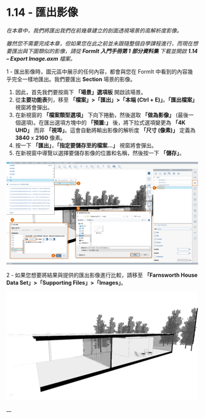 # 1.14 - 匯出影像

_在本章中，我們將匯出我們在前幾章建立的剖面透視場景的高解析度影像。_

_雖然您不需要完成本章，但如果您在此之前並未跟隨整個自學課程進行，而現在想要匯出與下圖類似的影像，請從_ _**FormIt 入門手冊第 1 部分資料集**_ _下載並開啟_ _**1.14 – Export Image.axm** 檔案。_

1 - 匯出影像時，圖元區中展示的任何內容，都會與您在 FormIt 中看到的內容幾乎完全一樣地匯出。我們要匯出 **Section** 場景的影像。

1. 因此，首先我們要按兩下 **「場景」選項板** 開啟該場景。
2. 從**主要功能表**列，移至 **「檔案」>「匯出」>「本端 (Ctrl + E)」**。**「匯出檔案」** 視窗將會彈出。
3. 在新視窗的 **「檔案類型選項」** 下向下捲動，然後選取 **「做為影像」** (最後一個選項)。在匯出選項方塊中的 **「預置:」** 後，將下拉式選項變更為 **「4K UHD」** 而非 **「視埠」**。這會自動將輸出影像的解析度 **「尺寸 (像素)」** 定義為 **3840** x **2160** 像素。
4. 按一下 **「匯出」**，**「指定要儲存至的檔案...」** 視窗將會彈出。
5. 在新視窗中導覽以選擇要儲存影像的位置和名稱，然後按一下 **「儲存」**。

![](<../../.gitbook/assets/0 (5).png>)

2 - 如果您想要將結果與提供的匯出影像進行比較，請移至 **「Farnsworth House Data Set」>「Supporting Files」>「Images」**。

![Farnsworth House Data Set 提供的範例匯出影像。](<../../.gitbook/assets/1 (16).png>)

__

